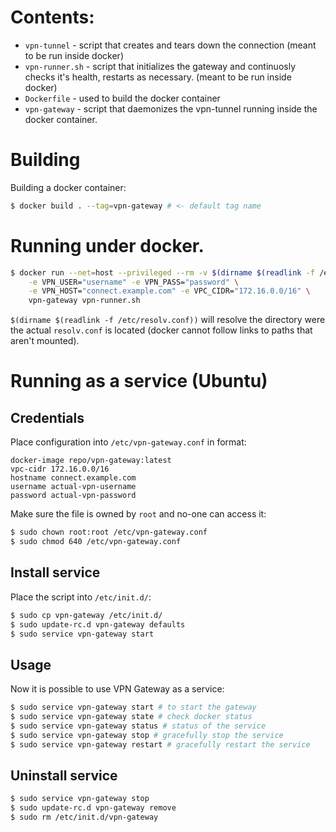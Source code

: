 # Contents:

* `vpn-tunnel` - script that creates and tears down the connection (meant to be run inside docker)
* `vpn-runner.sh` - script that initializes the gateway and continuosly checks
  it's health, restarts as necessary. (meant to be run inside docker)
* `Dockerfile` - used to build the docker container
* `vpn-gateway` - script that daemonizes the vpn-tunnel running inside the docker container.

# Building

Building a docker container:

```bash
$ docker build . --tag=vpn-gateway # <- default tag name
```

# Running under docker.


```bash
$ docker run --net=host --privileged --rm -v $(dirname $(readlink -f /etc/resolv.conf)):/etc-host \
    -e VPN_USER="username" -e VPN_PASS="password" \
    -e VPN_HOST="connect.example.com" -e VPC_CIDR="172.16.0.0/16" \
    vpn-gateway vpn-runner.sh
```

`$(dirname $(readlink -f /etc/resolv.conf))` will resolve the directory were the
actual `resolv.conf` is located (docker cannot follow links to paths that aren't
mounted).

# Running as a service (Ubuntu)

## Credentials

Place configuration into `/etc/vpn-gateway.conf` in format:

```
docker-image repo/vpn-gateway:latest
vpc-cidr 172.16.0.0/16
hostname connect.example.com
username actual-vpn-username
password actual-vpn-password
```

Make sure the file is owned by `root` and no-one can access it:

```bash
$ sudo chown root:root /etc/vpn-gateway.conf 
$ sudo chmod 640 /etc/vpn-gateway.conf 
```

## Install service

Place the script into `/etc/init.d/`:
```bash
$ sudo cp vpn-gateway /etc/init.d/
$ sudo update-rc.d vpn-gateway defaults
$ sudo service vpn-gateway start
```

## Usage

Now it is possible to use VPN Gateway as a service:

```bash
$ sudo service vpn-gateway start # to start the gateway
$ sudo service vpn-gateway state # check docker status
$ sudo service vpn-gateway status # status of the service
$ sudo service vpn-gateway stop # gracefully stop the service
$ sudo service vpn-gateway restart # gracefully restart the service
```

## Uninstall service

```bash
$ sudo service vpn-gateway stop
$ sudo update-rc.d vpn-gateway remove
$ sudo rm /etc/init.d/vpn-gateway
```

